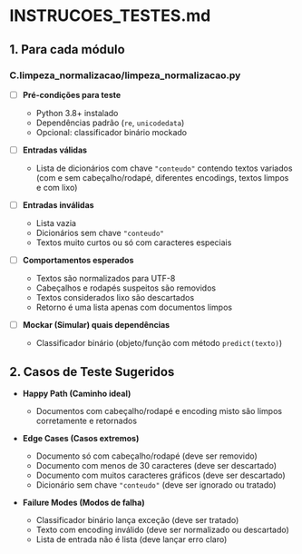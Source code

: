 # INSTRUCOES_TESTES.md

## 1. Para cada módulo

### C.limpeza_normalizacao/limpeza_normalizacao.py

- [ ] **Pré-condições para teste**
  - Python 3.8+ instalado
  - Dependências padrão (`re`, `unicodedata`)
  - Opcional: classificador binário mockado

- [ ] **Entradas válidas**
  - Lista de dicionários com chave `"conteudo"` contendo textos variados (com e sem cabeçalho/rodapé, diferentes encodings, textos limpos e com lixo)

- [ ] **Entradas inválidas**
  - Lista vazia
  - Dicionários sem chave `"conteudo"`
  - Textos muito curtos ou só com caracteres especiais

- [ ] **Comportamentos esperados**
  - Textos são normalizados para UTF-8
  - Cabeçalhos e rodapés suspeitos são removidos
  - Textos considerados lixo são descartados
  - Retorno é uma lista apenas com documentos limpos

- [ ] **Mockar (Simular) quais dependências**
  - Classificador binário (objeto/função com método `predict(texto)`)

## 2. Casos de Teste Sugeridos

- **Happy Path (Caminho ideal)**
  - Documentos com cabeçalho/rodapé e encoding misto são limpos corretamente e retornados

- **Edge Cases (Casos extremos)**
  - Documento só com cabeçalho/rodapé (deve ser removido)
  - Documento com menos de 30 caracteres (deve ser descartado)
  - Documento com muitos caracteres gráficos (deve ser descartado)
  - Dicionário sem chave `"conteudo"` (deve ser ignorado ou tratado)

- **Failure Modes (Modos de falha)**
  - Classificador binário lança exceção (deve ser tratado)
  - Texto com encoding inválido (deve ser normalizado ou descartado)
  - Lista de entrada não é lista (deve lançar erro claro)